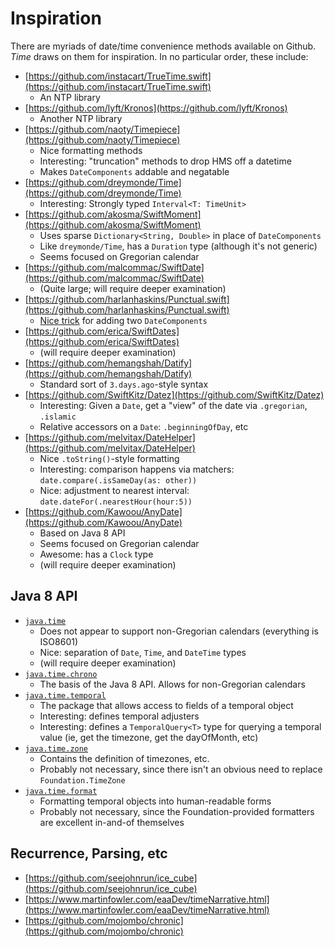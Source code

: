 # Inspiration

There are myriads of date/time convenience methods available on Github. *Time* draws on them for inspiration. In no particular order, these include:

- [https://github.com/instacart/TrueTime.swift](https://github.com/instacart/TrueTime.swift)
    - An NTP library
- [https://github.com/lyft/Kronos](https://github.com/lyft/Kronos)
    - Another NTP library
- [https://github.com/naoty/Timepiece](https://github.com/naoty/Timepiece)
    - Nice formatting methods
    - Interesting: "truncation" methods to drop HMS off a datetime
    - Makes `DateComponents` addable and negatable
- [https://github.com/dreymonde/Time](https://github.com/dreymonde/Time)
    - Interesting: Strongly typed `Interval<T: TimeUnit>`
- [https://github.com/akosma/SwiftMoment](https://github.com/akosma/SwiftMoment)
    - Uses sparse `Dictionary<String, Double>` in place of `DateComponents`
    - Like `dreymonde/Time`, has a `Duration` type (although it's not generic)
    - Seems focused on Gregorian calendar
- [https://github.com/malcommac/SwiftDate](https://github.com/malcommac/SwiftDate)
    - (Quite large; will require deeper examination)
- [https://github.com/harlanhaskins/Punctual.swift](https://github.com/harlanhaskins/Punctual.swift)
    - [Nice trick](https://github.com/harlanhaskins/Punctual.swift/blob/master/Sources/Punctual.swift#L195) for adding two `DateComponents`
- [https://github.com/erica/SwiftDates](https://github.com/erica/SwiftDates)
    - (will require deeper examination)
- [https://github.com/hemangshah/Datify](https://github.com/hemangshah/Datify)
    - Standard sort of `3.days.ago`-style syntax
- [https://github.com/SwiftKitz/Datez](https://github.com/SwiftKitz/Datez)
    - Interesting: Given a `Date`, get a "view" of the date via `.gregorian`, `.islamic`
    - Relative accessors on a `Date`: `.beginningOfDay`, etc
- [https://github.com/melvitax/DateHelper](https://github.com/melvitax/DateHelper)
    - Nice `.toString()`-style formatting
    - Interesting: comparison happens via matchers: `date.compare(.isSameDay(as: other))`
    - Nice: adjustment to nearest interval: `date.dateFor(.nearestHour(hour:5))`
- [https://github.com/Kawoou/AnyDate](https://github.com/Kawoou/AnyDate)
    - Based on Java 8 API
    - Seems focused on Gregorian calendar
    - Awesome: has a `Clock` type
    - (will require deeper examination)
  
## Java 8 API
  
- [`java.time`](https://docs.oracle.com/javase/8/docs/api/java/time/package-summary.html)
    - Does not appear to support non-Gregorian calendars (everything is ISO8601)
    - Nice: separation of `Date`, `Time`, and `DateTime` types
    - (will require deeper examination)
- [`java.time.chrono`](https://docs.oracle.com/javase/8/docs/api/java/time/chrono/package-summary.html)
    - The basis of the Java 8 API. Allows for non-Gregorian calendars
- [`java.time.temporal`](https://docs.oracle.com/javase/8/docs/api/java/time/temporal/package-summary.html)
    - The package that allows access to fields of a temporal object
    - Interesting: defines temporal adjusters
    - Interesting: defines a `TemporalQuery<T>` type for querying a temporal value (ie, get the timezone, get the dayOfMonth, etc)
- [`java.time.zone`](https://docs.oracle.com/javase/8/docs/api/java/time/zone/package-summary.html)
    - Contains the definition of timezones, etc.
    - Probably not necessary, since there isn't an obvious need to replace `Foundation.TimeZone`
- [`java.time.format`](https://docs.oracle.com/javase/8/docs/api/java/time/format/package-summary.html)
    - Formatting temporal objects into human-readable forms
    - Probably not necessary, since the Foundation-provided formatters are excellent in-and-of themselves

## Recurrence, Parsing, etc

- [https://github.com/seejohnrun/ice_cube](https://github.com/seejohnrun/ice_cube)
- [https://www.martinfowler.com/eaaDev/timeNarrative.html](https://www.martinfowler.com/eaaDev/timeNarrative.html)
- [https://github.com/mojombo/chronic](https://github.com/mojombo/chronic)

